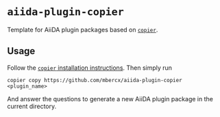 # `aiida-plugin-copier`

Template for AiiDA plugin packages based on [`copier`](https://copier.readthedocs.io/en/latest/).

## Usage

Follow the [`copier` installation instructions](https://copier.readthedocs.io/en/latest/#installation).
Then simply run

```
copier copy https://github.com/mbercx/aiida-plugin-copier <plugin_name>
```

And answer the questions to generate a new AiiDA plugin package in the current directory.
